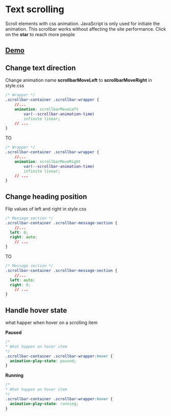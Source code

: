 # Text scrolling 
Scroll elements with css animation. JavaScript is only used for initiate the animation. This scrollbar works without affecting the site performance. Click on the **star** to reach more people

## [Demo](https://karim-scrollbar.netlify.app/)

## Change text direction
Change animation name **scrollbarMoveLeft** to **scrollbarMoveRight** in style.css

```css
/* Wrapper */
.scrollbar-container .scrollbar-wrapper {
    //...
    animation: scrollbarMoveLeft 
        var(--scrollbar-animation-time) 
        infinite linear;
    // ...
}
```
TO

```css
/* Wrapper */
.scrollbar-container .scrollbar-wrapper {
    //...
    animation: scrollbarMoveRight 
        var(--scrollbar-animation-time) 
        infinite linear;
    // ...
}
```

## Change heading position
Flip values of left and right in style.css

```css
/* Message section */
.scrollbar-container .scrollbar-message-section {
    //...
  left: 0;
  right: auto;
    // ...
}
```
TO

```css
/* Message section */
.scrollbar-container .scrollbar-message-section {
    //...
  left: auto;
  right: 0;
    // ...
}
```

## Handle hover state
what happer when hover on a scrolling item

**Paused**

```css
/* 
* What happen on hover item
*/
.scrollbar-container .scrollbar-wrapper:hover {
  animation-play-state: paused;
}
```
**Running**

```css
/* 
* What happen on hover item
*/
.scrollbar-container .scrollbar-wrapper:hover {
  animation-play-state: running;
}
```
